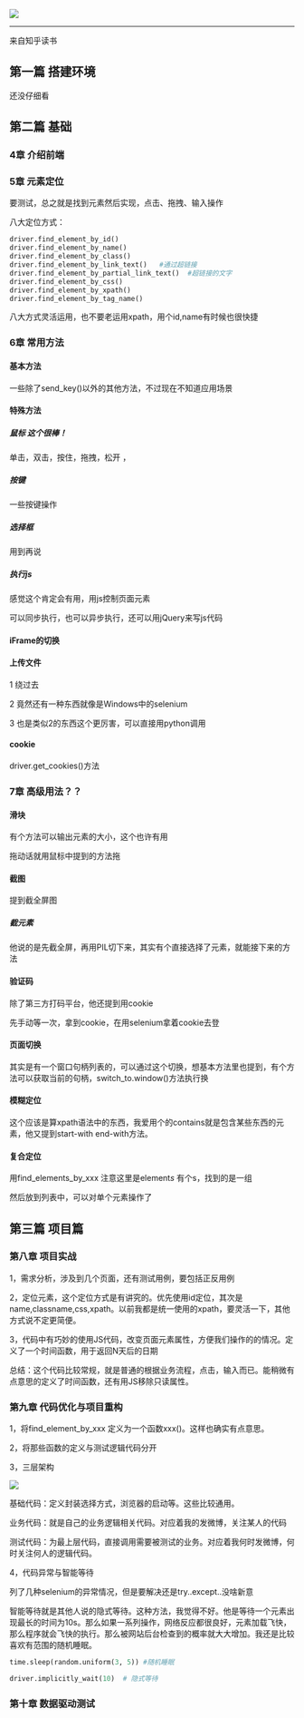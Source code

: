 ![](./../img/20200428172000.png)

----------------------------------------------

来自知乎读书

## 第一篇 搭建环境

还没仔细看

## 第二篇 基础

### 4章 介绍前端

### 5章 元素定位

要测试，总之就是找到元素然后实现，点击、拖拽、输入操作

八大定位方式：

```python
driver.find_element_by_id()
driver.find_element_by_name()
driver.find_element_by_class()
driver.find_element_by_link_text()   #通过超链接
driver.find_element_by_partial_link_text()  #超链接的文字
driver.find_element_by_css()
driver.find_element_by_xpath()
driver.find_element_by_tag_name()
```

八大方式灵活运用，也不要老运用xpath，用个id,name有时候也很快捷

### 6章 常用方法

#### 基本方法

一些除了send_key()以外的其他方法，不过现在不知道应用场景

#### 特殊方法

##### 鼠标      这个很棒！

单击，双击，按住，拖拽，松开 ，

##### 按键

一些按键操作

##### 选择框

用到再说

##### 执行js

感觉这个肯定会有用，用js控制页面元素

可以同步执行，也可以异步执行，还可以用jQuery来写js代码

#### iFrame的切换

#### 上传文件

1 绕过去

2 竟然还有一种东西就像是Windows中的selenium

3 也是类似2的东西这个更厉害，可以直接用python调用

#### cookie

driver.get_cookies()方法

### 7章 高级用法？？

#### 滑块

有个方法可以输出元素的大小，这个也许有用

拖动话就用鼠标中提到的方法拖

#### 截图

提到截全屏图

##### 截元素

他说的是先截全屏，再用PIL切下来，其实有个直接选择了元素，就能接下来的方法

#### 验证码

除了第三方打码平台，他还提到用cookie

先手动等一次，拿到cookie，在用selenium拿着cookie去登

#### 页面切换

其实是有一个窗口句柄列表的，可以通过这个切换，想基本方法里也提到，有个方法可以获取当前的句柄，switch_to.window()方法执行换

#### 模糊定位

这个应该是算xpath语法中的东西，我爱用个的contains就是包含某些东西的元素，他又提到start-with  end-with方法。

#### 复合定位

用find_elements_by_xxx    注意这里是element*s*    有个s，找到的是一组

然后放到列表中，可以对单个元素操作了

## 第三篇 项目篇

### 第八章 项目实战

1，需求分析，涉及到几个页面，还有测试用例，要包括正反用例

2，定位元素，这个定位方式是有讲究的。优先使用id定位，其次是name,classname,css,xpath。以前我都是统一使用的xpath，要灵活一下，其他方式说不定更简便。

3，代码中有巧妙的使用JS代码，改变页面元素属性，方便我们操作的的情况。定义了一个时间函数，用于返回N天后的日期

总结：这个代码比较常规，就是普通的根据业务流程，点击，输入而已。能稍微有点意思的定义了时间函数，还有用JS移除只读属性。

### 第九章 代码优化与项目重构

1，将find_element_by_xxx  定义为一个函数xxx()。这样也确实有点意思。

2，将那些函数的定义与测试逻辑代码分开

3，三层架构

![](./../img/20200430143532.png)

基础代码：定义封装选择方式，浏览器的启动等。这些比较通用。

业务代码：就是自己的业务逻辑相关代码。对应着我的发微博，关注某人的代码

测试代码：为最上层代码，直接调用需要被测试的业务。对应着我何时发微博，何时关注何人的逻辑代码。

4，代码异常与智能等待

列了几种selenium的异常情况，但是要解决还是try..except..没啥新意

智能等待就是其他人说的隐式等待。这种方法，我觉得不好。他是等待一个元素出现最长的时间为10s。那么如果一系列操作，网络反应都很良好，元素加载飞快，那么程序就会飞快的执行。那么被网站后台检查到的概率就大大增加。我还是比较喜欢有范围的随机睡眠。

```python
time.sleep(random.uniform(3, 5)) #随机睡眠
```

```python
driver.implicitly_wait(10)  # 隐式等待
```

### 第十章 数据驱动测试

